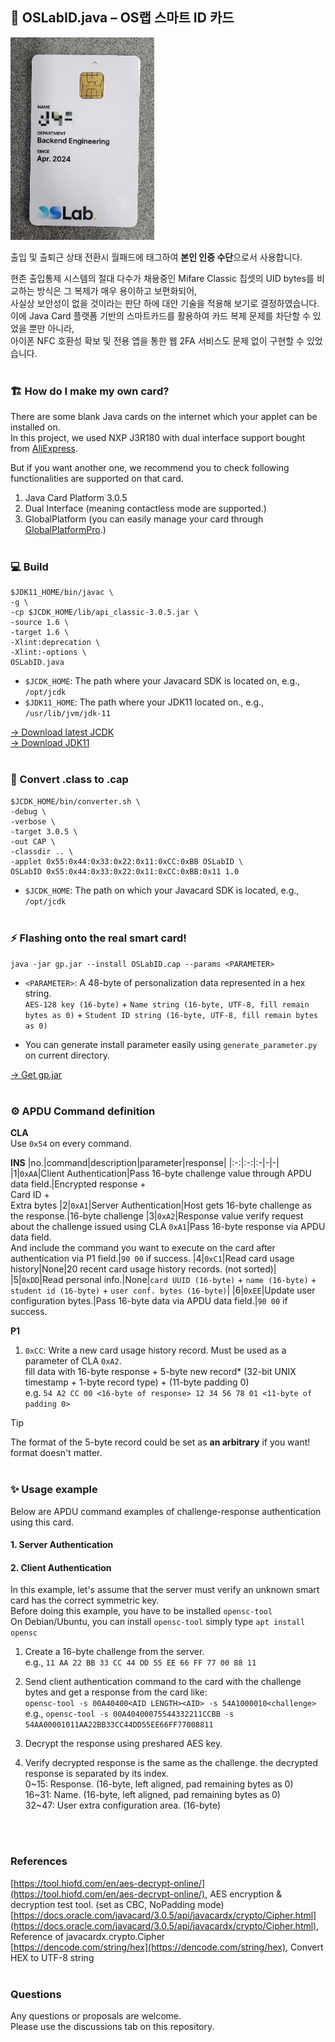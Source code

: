 ## 🪪 OSLabID.java – OS랩 스마트 ID 카드
<img width="230" src="https://raw.githubusercontent.com/OS-LAB-DaejinUniv/Smart-Lab/refs/heads/main/smartcard/demo1.jpg" />

출입 및 출퇴근 상태 전환시 월패드에 태그하여 **본인 인증 수단**으로서 사용합니다.<br>

현존 출입통제 시스템의 절대 다수가 채용중인 Mifare Classic 칩셋의 UID bytes를 비교하는 방식은 그 복제가 매우 용이하고 보편화되어,<br>
사실상 보안성이 없을 것이라는 판단 하에 대안 기술을 적용해 보기로 결정하였습니다.<br>
이에 Java Card 플랫폼 기반의 스마트카드를 활용하여 카드 복제 문제를 차단할 수 있었을 뿐만 아니라,<br>
아이폰 NFC 호환성 확보 및 전용 앱을 통한 웹 2FA 서비스도 문제 없이 구현할 수 있었습니다.
<br><br>
### 🏗️ How do I make my own card?
There are some blank Java cards on the internet which your applet can be installed on.<br>
In this project, we used NXP J3R180 with dual interface support bought from [AliExpress](https://www.aliexpress.com/w/wholesale-J3R180.html).<br>

But if you want another one, we recommend you to check following functionalities are supported on that card.
1. Java Card Platform 3.0.5
2. Dual Interface (meaning contactless mode are supported.)
3. GlobalPlatform (you can easily manage your card through [GlobalPlatformPro](https://github.com/martinpaljak/GlobalPlatformPro).)
<br><br>
### 💻 Build
```
$JDK11_HOME/bin/javac \
-g \
-cp $JCDK_HOME/lib/api_classic-3.0.5.jar \
-source 1.6 \
-target 1.6 \
-Xlint:deprecation \
-Xlint:-options \
OSLabID.java
```
* ```$JCDK_HOME```: The path where your Javacard SDK is located on, e.g., ```/opt/jcdk```
* ```$JDK11_HOME```: The path where your JDK11 located on., e.g., ```/usr/lib/jvm/jdk-11```

[-> Download latest JCDK](https://www.oracle.com/java/technologies/javacard-downloads.html)
<br>
[-> Download JDK11](https://www.oracle.com/kr/java/technologies/javase/jdk11-archive-downloads.html)
<br><br>
### 🔄 Convert .class to .cap
```
$JCDK_HOME/bin/converter.sh \
-debug \
-verbose \
-target 3.0.5 \
-out CAP \
-classdir .. \
-applet 0x55:0x44:0x33:0x22:0x11:0xCC:0xBB OSLabID \
OSLabID 0x55:0x44:0x33:0x22:0x11:0xCC:0xBB:0x11 1.0
```
* ```$JCDK_HOME```: The path on which your Javacard SDK is located, e.g., ```/opt/jcdk```
<br><br>
### ⚡ Flashing onto the real smart card!
```java -jar gp.jar --install OSLabID.cap --params <PARAMETER>```<br>
* ```<PARAMETER>```: A 48-byte of personalization data represented in a hex string.<br>
```AES-128 key (16-byte)``` + ```Name string (16-byte, UTF-8, fill remain bytes as 0)``` + ```Student ID string (16-byte, UTF-8, fill remain bytes as 0)```<br>

* You can generate install parameter easily using ```generate_parameter.py``` on current directory.

[-> Get gp.jar](https://github.com/martinpaljak/GlobalPlatformPro)
<br><br>
### ⚙️ APDU Command definition
**CLA**<br>
Use ```0x54``` on every command.

**INS**
|no.|command|description|parameter|response|
|:-:|:-:|:-|-|-|
|1|```0xAA```|Client Authentication|Pass 16-byte challenge value through APDU data field.|Encrypted response +<br>Card ID +<br>Extra bytes
|2|```0xA1```|Server Authentication|Host gets 16-byte challenge as the response.|16-byte challenge
|3|```0xA2```|Response value verify request about the challenge issued using CLA ```0xA1```|Pass 16-byte response via APDU data field.<br>And include the command you want to execute on the card after authentication via P1 field.|```90 00``` if success.
|4|```0xC1```|Read card usage history|None|20 recent card usage history records. (not sorted)|
|5|```0xDD```|Read personal info.|None|```card UUID (16-byte)``` + ```name (16-byte)``` + ```student id (16-byte)``` + ```user conf. bytes (16-byte)```|
|6|```0xEE```|Update user configuration bytes.|Pass 16-byte data via APDU data field.|```90 00``` if success.

**P1**
1. ```0xCC```: Write a new card usage history record. Must be used as a parameter of CLA ```0xA2```.<br>
fill data with 16-byte response + 5-byte new record* (32-bit UNIX timestamp + 1-byte record type) + (11-byte padding 0)<br>
e.g. ```54 A2 CC 00 <16-byte of response> 12 34 56 78 01 <11-byte of padding 0>```<br>

> [!TIP]
> The format of the 5-byte record could be set as **an arbitrary** if you want! format doesn't matter.
<br><br>
### ✨ Usage example
Below are APDU command examples of challenge-response authentication using this card.

#### 1. Server Authentication


#### 2. Client Authentication
In this example, let's assume that the server must verify an unknown smart card has the correct symmetric key.<br>
Before doing this example, you have to be installed ```opensc-tool```<br>
On Debian/Ubuntu, you can install ```opensc-tool``` simply type ```apt install opensc```

1. Create a 16-byte challenge from the server.<br>
   e.g., ```11 AA 22 BB 33 CC 44 DD 55 EE 66 FF 77 00 88 11```
   
2. Send client authentication command to the card with the challenge bytes and get a response from the card like:<br>
   ```opensc-tool -s 00A40400<AID LENGTH><AID> -s 54A1000010<challenge>```<br>
   e.g., ```opensc-tool -s 00A40400075544332211CCBB -s 54AA00001011AA22BB33CC44DD55EE66FF77008811```

3. Decrypt the response using preshared AES key.

4. Verify decrypted response is the same as the challenge. the decrypted response is separated by its index.<br>
   0\~15: Response. (16-byte, left aligned, pad remaining bytes as 0)<br>
   16\~31: Name. (16-byte, left aligned, pad remaining bytes as 0)<br>
   32\~47: User extra configuration area. (16-byte)<br>

<br><br>
### References
[https://tool.hiofd.com/en/aes-decrypt-online/](https://tool.hiofd.com/en/aes-decrypt-online/), AES encryption & decryption test tool. (set as CBC, NoPadding mode)<br>
[https://docs.oracle.com/javacard/3.0.5/api/javacardx/crypto/Cipher.html](https://docs.oracle.com/javacard/3.0.5/api/javacardx/crypto/Cipher.html), Reference of javacardx.crypto.Cipher<br>
[https://dencode.com/string/hex](https://dencode.com/string/hex), Convert HEX to UTF-8 string
<br><br>
### Questions
Any questions or proposals are welcome.<br>
Please use the discussions tab on this repository.
